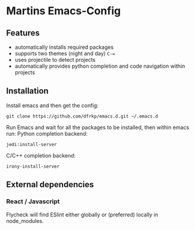 # Martins Emacs-Config

## Features

*  automatically installs required packages
*  supports two themes (night and day) `C-=`
*  uses projectile to detect projects
*  automatically provides python completion and code navigation within projects

## Installation

Install emacs and then get the config:
``` shell
git clone https://github.com/dfrkp/emacs.d.git ~/.emacs.d
```
Run Emacs and wait for all the packages to be installed, then within emacs run:
Python completion backend:
``` elisp
jedi:install-server
```
C/C++ completion backend:
``` elisp
irony-install-server
```

## External dependencies

### React / Javascript

Flycheck will find ESlint either globally or (preferred) locally in
node_modules.

